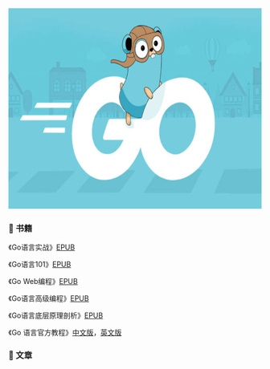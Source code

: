<img src="tour-of-go.jpeg" height=400 />

### 📕 书籍

《Go语言实战》[EPUB](https://github.com/heqingbao/tour-of-go/blob/master/books/Go%E8%AF%AD%E8%A8%80%E5%AE%9E%E6%88%98%20Chinese_2017.epub)

《Go语言101》[EPUB](https://github.com/heqingbao/tour-of-go/blob/master/books/Go%E8%AF%AD%E8%A8%80101-v1.18.epub)

《Go Web编程》[EPUB](https://github.com/heqingbao/tour-of-go/blob/master/books/Go%20Web%E7%BC%96%E7%A8%8B%20(%E9%83%91%E5%85%86%E9%9B%84)Chinese_2017.epub)

《Go语言高级编程》[EPUB](https://github.com/heqingbao/tour-of-go/blob/master/books/Go%20%E8%AF%AD%E8%A8%80%E9%AB%98%E7%BA%A7%E7%BC%96%E7%A8%8B%20(it-ebooks)Chinese_2020.epub)

《Go语言底层原理剖析》[EPUB](https://github.com/heqingbao/tour-of-go/blob/master/books/Go%E8%AF%AD%E8%A8%80%E5%BA%95%E5%B1%82%E5%8E%9F%E7%90%86%E5%89%96%E6%9E%90%20(%E9%83%91%E5%BB%BA%E5%8B%8B)Chinese_2021.epub)

《Go 语言官方教程》[中文版](https://tour.go-zh.org/)，[英文版](https://go.dev/tour/)

### 📖 文章

